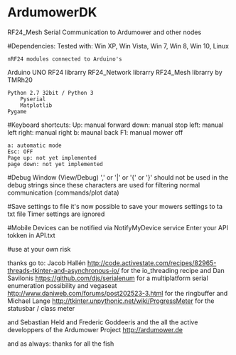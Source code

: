 # ArdumowerDK
RF24_Mesh Serial Communication to Ardumower and other nodes


#Dependencies:
  Tested with:
	Win XP, Win Vista, Win 7, Win 8, Win 10, Linux
	
	nRF24 modules connected to Arduino's
	
  Arduino UNO
    RF24 librarry
    RF24_Network librarry
    RF24_Mesh librarry
    by TMRh20
    
	Python 2.7 32bit / Python 3
		Pyserial
		Matplotlib
    Pygame


#Keyboard shortcuts:
	Up: manual forward
	down: manual stop
	left: manual left
	right: manual right
	b: maunal back
	F1: manual mower off
	
	a: automatic mode
	Esc: OFF
	Page up: not yet implemented
	page down: not yet implemented

#Debug Window  (View/Debug)
	 ',' or '|' or '{' or '}' should not be used in the debug strings 
	 since these characters are used for filtering normal communication (commands/plot data) 

#Save settings to file
	it's now possible to save your mowers settings to ta txt file
	Timer settings are ignored

#Mobile Devices can be notified via NotifyMyDevice service
  Enter your API tokken in API.txt


#use at your own risk

	 
thanks go to:
Jacob Hallén
http://code.activestate.com/recipes/82965-threads-tkinter-and-asynchronous-io/
for the io_threading recipe
and
Dan Savilonis
https://github.com/djs/serialenum
for a multiplatform serial enumeration possibility
and
vegaseat
http://www.daniweb.com/forums/post202523-3.html 
for the ringbuffer
and
Michael Lange 
http://tkinter.unpythonic.net/wiki/ProgressMeter
for the statusbar / class meter

and 
Sebastian Held and Frederic Goddeeris and the all the active developpers of the Ardumower Project
http://ardumower.de

and as always: thanks for all the fish
